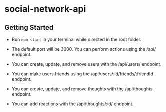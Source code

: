 # social-network-api

## Getting Started

* Run `npm start` in your terminal while directed in the root folder.

* The default port will be 3000. You can perform actions using the /api/ endpoint.

* You can create, update, and remove users with the /api/users/ endpoint.

* You can make users friends using the /api/users/:id/friends/:friendId endpoint.

* You can create, update, and remove thoughts with the /api/thoughts endpoint.

* You can add reactions with the /api/thoughts/:id/ endpoint.
